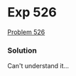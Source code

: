 # Exp 526
[Problem 526](https://leetcode.com/problems/beautiful-arrangement/description/)

### Solution
Can't understand it...